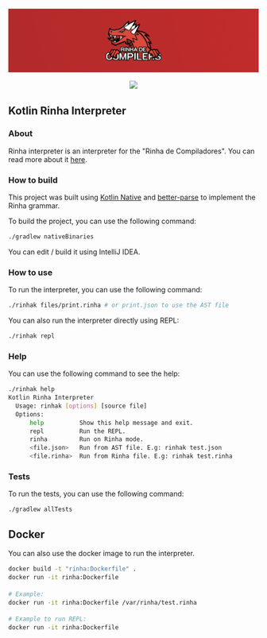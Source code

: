 <div align="center">

![banner]

[<img src="https://img.shields.io/badge/Discord-7289DA?style=for-the-badge&logo=discord&logoColor=white">](https://discord.gg/e8EzgPscCw)

</div>

## Kotlin Rinha Interpreter

### About

Rinha interpreter is an interpreter for the "Rinha de Compiladores".
You can read more about it [here](https://github.com/aripiprazole/rinha-de-compiler).

### How to build

This project was built using [Kotlin Native](https://kotlinlang.org/docs/native-overview.html) and [better-parse](https://github.com/h0tk3y/better-parse) to implement the Rinha grammar.

To build the project, you can use the following command:

```bash
./gradlew nativeBinaries
```

You can edit / build it using IntelliJ IDEA.

### How to use

To run the interpreter, you can use the following command:

```bash
./rinhak files/print.rinha # or print.json to use the AST file
```

You can also run the interpreter directly using REPL:

```bash
./rinhak repl
```

### Help

You can use the following command to see the help:

```bash
./rinhak help
Kotlin Rinha Interpreter
  Usage: rinhak [options] [source file]
  Options:
      help          Show this help message and exit.
      repl          Run the REPL.
      rinha         Run on Rinha mode.
      <file.json>   Run from AST file. E.g: rinhak test.json
      <file.rinha>  Run from Rinha file. E.g: rinhak test.rinha
```

### Tests

To run the tests, you can use the following command:

```bash
./gradlew allTests
```

[banner]: ./img/banner.png

## Docker

You can also use the docker image to run the interpreter.

```bash
docker build -t "rinha:Dockerfile" .
docker run -it rinha:Dockerfile

# Example:
docker run -it rinha:Dockerfile /var/rinha/test.rinha

# Example to run REPL:
docker run -it rinha:Dockerfile
```
